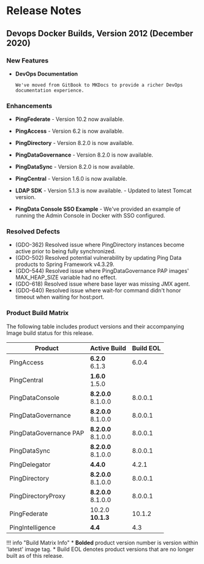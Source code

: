# Release Notes

## Devops Docker Builds, Version 2012 (December 2020)

### New Features

- **DevOps Documentation**

      We've moved from GitBook to MKDocs to provide a richer DevOps documentation experience.

### Enhancements

- **PingFederate**
      - Version 10.2 now available.

- **PingAccess**
      - Version 6.2 is now available.

- **PingDirectory**
      - Version 8.2.0 is now available.

- **PingDataGovernance**
      - Version 8.2.0 is now available.

- **PingDataSync**
      - Version 8.2.0 is now available.

- **PingCentral**
      - Version 1.6.0 is now available.

- **LDAP SDK**
      - Version 5.1.3 is now available.
      - Updated to latest Tomcat version.

- **PingData Console SSO Example**
      - We've provided an example of running the Admin Console in Docker with SSO configured.

### Resolved Defects

- (GDO-362) Resolved issue where PingDirectory instances become active prior to being fully synchronized.
- (GDO-502) Resolved potential vulnerability by updating Ping Data products to Spring Framework v4.3.29.
- (GDO-544) Resolved issue where PingDataGovernance PAP images' MAX_HEAP_SIZE variable had no effect.
- (GDO-618) Resolved issue where base layer was missing JMX agent.
- (GDO-640) Resolved issue where wait-for command didn't honor timeout when waiting for host:port.

### Product Build Matrix

The following table includes product versions and their accompanying Image build status for this release.

| Product | Active Build | Build EOL |
|------|------|------|
| PingAccess | <b>6.2.0</b><br/>6.1.3 | 6.0.4 |
| PingCentral |<b>1.6.0</b><br/>1.5.0 |  |
| PingDataConsole | <b>8.2.0.0</b><br/>8.1.0.0 | 8.0.0.1 |
| PingDataGovernance | <b>8.2.0.0</b><br/>8.1.0.0 | 8.0.0.1 |
| PingDataGovernance PAP | <b>8.2.0.0</b><br/>8.1.0.0 | 8.0.0.1 |
| PingDataSync | <b>8.2.0.0</b><br/>8.1.0.0 | 8.0.0.1 |
| PingDelegator | <b>4.4.0</b> | 4.2.1 |
| PingDirectory | <b>8.2.0.0</b><br/>8.1.0.0 | 8.0.0.1 |
| PingDirectoryProxy | <b>8.2.0.0</b><br/>8.1.0.0 | 8.0.0.1 |
| PingFederate | 10.2.0<br/><b>10.1.3</b> | 10.1.2|
| PingIntelligence | <b>4.4</b> | 4.3 |

!!! info "Build Matrix Info"
    * <b>Bolded</b> product version number is version within 'latest' image tag.
    * Build EOL denotes product versions that are no longer built as of this release.
